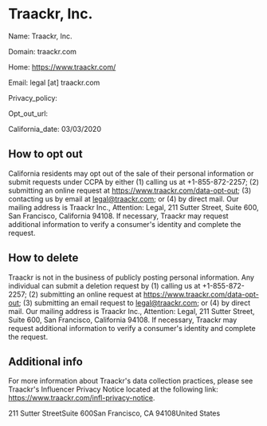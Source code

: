 
# Traackr, Inc.

Name: Traackr, Inc.

Domain: traackr.com

Home: https://www.traackr.com/

Email: legal [at] traackr.com

Privacy_policy: 

Opt_out_url: 

California_date: 03/03/2020



## How to opt out

California residents may opt out of the sale of their personal information or submit requests under CCPA by either (1) calling us at +1-855-872-2257; (2) submitting an online request at https://www.traackr.com/data-opt-out; (3) contacting us by email at legal@traackr.com; or (4) by direct mail. Our mailing address is Traackr Inc., Attention: Legal, 211 Sutter Street, Suite 600, San Francisco, California 94108. If necessary, Traackr may request additional information to verify a consumer's identity and complete the request.

## How to delete

Traackr is not in the business of publicly posting personal information. Any individual can submit a deletion request by (1) calling us at +1-855-872-2257; (2) submitting an online request at https://www.traackr.com/data-opt-out; (3) submitting an email request to legal@traackr.com; or (4) by direct mail. Our mailing address is Traackr Inc., Attention: Legal, 211 Sutter Street, Suite 600, San Francisco, California 94108. If necessary, Traackr may request additional information to verify a consumer's identity and complete the request.

## Additional info

For more information about Traackr's data collection practices, please see Traackr's Influencer Privacy Notice located at the following link: https://www.traackr.com/infl-privacy-notice.

211 Sutter StreetSuite 600San Francisco, CA 94108United States


